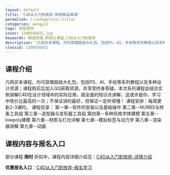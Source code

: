```yaml
---
layout: default
title: 'C4D从入门到放弃-网易精品单课'
permalink: /:categories/:title/
categories: wangyi2
tags: 网易提供
cover: 1208936831.jpg
keywords: 精选网课,网易云课堂,C4D从入门到放弃
description: "凡购买本课程，均可获赠超级大礼包，包括PS、AI、手绘等系列教程以及多种设计资源；课程购买后加入QQ获取资源，并享受终身答疑。本次系列课程会结合实例讲解C4D在设计领域中的实际应用，超全面的"
classid: 1208936831
---
```


## 课程介绍

凡购买本课程，均可获赠超级大礼包，包括PS、AI、手绘等系列教程以及多种设计资源；课程购买后加入QQ获取资源，并享受终身答疑。本次系列课程会结合实例讲解C4D在设计领域中的实际应用，超全面的知识点讲解，这或许是你，学习中性价比最高的一次；不保证讲的最好，但保证一定听得懂！
课程安排：每周更新2-3课时。
课程目录：
         第一章--软件的安装以及基础操作
         第二章--NURBS与样条工具组
         第三章--造型器与变形器工具组
         第四章--多种风格字体建模
         第五章--lowpoly建模
         第六章--材质与灯光详解
         第七章--模拟标签与动力学
         第八章--渲染器讲解
         第九章--动画

## 课程内容与报名入口

部分课程 **限时** 折扣中，课程内容详细介绍见：[C4D从入门到放弃-详情介绍](https://study.163.com/course/introduction/1208936831.htm?share=1&shareId=1025206652&utm_campaign=share&utm_medium=iphoneShare&utm_source=&utm_u=1025206652)

**优惠报名入口**：[C4D从入门到放弃-报名学习](https://study.163.com/course/introduction/1208936831.htm?share=1&shareId=1025206652&utm_campaign=share&utm_medium=iphoneShare&utm_source=&utm_u=1025206652)


